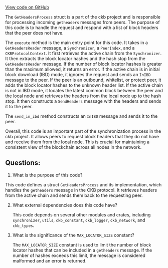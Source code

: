 [View code on GitHub](https://github.com/nervosnetwork/ckb/blob/develop/sync/src/synchronizer/get_headers_process.rs)

The `GetHeadersProcess` struct is a part of the ckb project and is responsible for processing incoming `getheaders` messages from peers. The purpose of this code is to handle the request and respond with a list of block headers that the peer does not have.

The `execute` method is the main entry point for this code. It takes in a `GetHeadersReader` message, a `Synchronizer`, a `PeerIndex`, and a `CKBProtocolContext`. It first retrieves the active chain from the `Synchronizer`. It then extracts the block locator hashes and the hash stop from the `GetHeadersReader` message. If the number of block locator hashes is greater than the maximum allowed, it returns an error. If the active chain is in initial block download (IBD) mode, it ignores the request and sends an `InIBD` message to the peer. If the peer is an outbound, whitelist, or protect peer, it adds the block locator hashes to the unknown header list. If the active chain is not in IBD mode, it locates the latest common block between the peer and the local node and retrieves the headers from the local node up to the hash stop. It then constructs a `SendHeaders` message with the headers and sends it to the peer.

The `send_in_ibd` method constructs an `InIBD` message and sends it to the peer.

Overall, this code is an important part of the synchronization process in the ckb project. It allows peers to request block headers that they do not have and receive them from the local node. This is crucial for maintaining a consistent view of the blockchain across all nodes in the network.
## Questions:
 1. What is the purpose of this code?

   This code defines a struct `GetHeadersProcess` and its implementation, which handles the `getheaders` message in the CKB protocol. It retrieves headers from the active chain and sends them back to the requesting peer.

2. What external dependencies does this code have?

   This code depends on several other modules and crates, including `synchronizer`, `utils`, `ckb_constant`, `ckb_logger`, `ckb_network`, and `ckb_types`.

3. What is the significance of the `MAX_LOCATOR_SIZE` constant?

   The `MAX_LOCATOR_SIZE` constant is used to limit the number of block locator hashes that can be included in a `getheaders` message. If the number of hashes exceeds this limit, the message is considered malformed and an error is returned.
